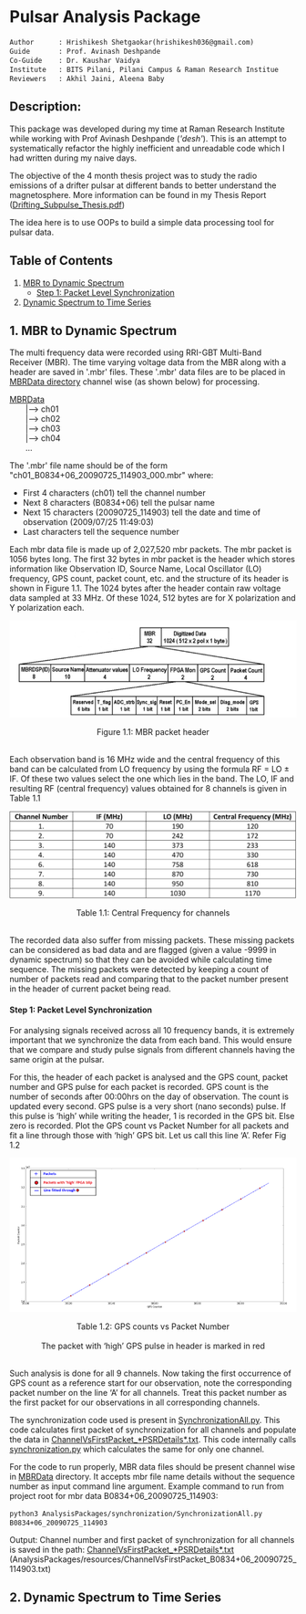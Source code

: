 # Pulsar Analysis Package
```
Author      : Hrishikesh Shetgaokar(hrishikesh036@gmail.com)
Guide       : Prof. Avinash Deshpande
Co-Guide    : Dr. Kaushar Vaidya
Institute   : BITS Pilani, Pilani Campus & Raman Research Institue 
Reviewers   : Akhil Jaini, Aleena Baby
```

## Description:

This package was developed during my time at Raman Research Institute while working
with Prof Avinash Deshpande (*'desh'*). This is an attempt to systematically refactor
the highly inefficient and unreadable code which I had written during my naive days.

The objective of the 4 month thesis project was to study the radio emissions of a drifter
pulsar at different bands to better understand the magnetosphere. More information can be found 
in my Thesis Report ([Drifting_Subpulse_Thesis.pdf](Drifting_Subpulse_Thesis.pdf))

The idea here is to use OOPs to build a simple data processing tool for pulsar data.

## Table of Contents
1. [MBR to Dynamic Spectrum](#1-mbr-to-dynamic-spectrum)
      * [Step 1: Packet Level Synchronization](#step-1-packet-level-synchronization)
2. [Dynamic Spectrum to Time Series](#2-dynamic-spectrum-to-time-series)


## 1. MBR to Dynamic Spectrum
The multi frequency data were recorded using RRI-GBT Multi-Band Receiver (MBR). The time varying voltage data from the 
MBR along with a header are saved in '.mbr' files.
These '.mbr' data files are to be placed in [MBRData directory](MBRData) channel wise (as shown below) for processing.

<ins>MBRData</ins>  
  |--> ch01  
  |--> ch02  
  |--> ch03  
  |--> ch04  
  ...

The '.mbr' file name should be of the form "ch01_B0834+06_20090725_114903_000.mbr" where:
* First 4 characters (ch01) tell the channel number
* Next 8 characters (B0834+06) tell the pulsar name 
* Next 15 characters (20090725_114903) tell the date and time of observation (2009/07/25 11:49:03)
* Last characters tell the sequence number

Each mbr data file is made up of 2,027,520 mbr packets. The mbr packet is 1056 bytes long. 
The first 32 bytes in mbr packet is the header which stores information like Observation ID, Source Name, Local Oscillator 
(LO) frequency, GPS count, packet count, etc. and the structure of its header is shown in Figure 1.1. The 1024 bytes after the 
header contain raw voltage data sampled at 33 MHz. Of these 1024, 512 bytes are for X polarization and Y polarization each.

<p align="center">
  <img src="readmeImages/mbrPacket.png"/>
</p>
<p align="center">
  <a>Figure 1.1: MBR packet header</a>
  <br><br>
</p>

Each observation band is 16 MHz wide and the central frequency of this band can be calculated from LO frequency by using 
the formula RF = LO ± IF. Of these two values select the one which lies in the band. The LO, IF and resulting RF (central 
frequency) values obtained for 8 channels is given in Table 1.1
<p align="center">
  <img src="readmeImages/centralFrequency.png"/>
</p>
<p align="center">
  <a>Table 1.1: Central Frequency for channels</a>
  <br><br>
</p>

The recorded data also suffer from missing packets. These missing packets can be considered as bad data and are flagged 
(given a value -9999 in dynamic spectrum) so that they can be avoided while calculating time sequence. 
The missing packets were detected by keeping a count of number of packets read and comparing that to the packet number 
present in the header of current packet being read.

#### Step 1: Packet Level Synchronization
For analysing signals received across all 10 frequency bands, it is extremely important that we synchronize the data 
from each band. This would ensure that we compare and study pulse signals from different channels having the same origin
at the pulsar.

For this, the header of each packet is analysed and the GPS count, packet number and GPS pulse for each packet is recorded. 
GPS count is the number of seconds after 00:00hrs on the day of observation. The count is updated every second. GPS pulse 
is a very short (nano seconds) pulse. If this pulse is ‘high’ while writing the header, 1 is recorded in the GPS bit. Else 
zero is recorded. Plot the GPS count vs Packet Number for all packets and fit a line through those with ‘high’ GPS bit. 
Let us call this line ‘A’. Refer Fig 1.2

<p align="center">
  <img src="readmeImages/synchronization.png"/>
</p>
<p align="center">
  <a>Table 1.2: GPS counts vs Packet Number</a>
  <br><br>
  <a>The packet with ‘high’ GPS pulse in header is marked in red</a>
  <br><br>
</p>

Such analysis is done for all 9 channels. Now taking the first occurrence of GPS count as a reference start for our 
observation, note the corresponding packet number on the line ‘A’ for all channels. Treat this packet number as the 
first packet for our observations in all corresponding channels.

The synchronization code used is present in [SynchronizationAll.py](AnalysisPackages/synchronization/SynchronizationAll.py).
This code calculates first packet of synchronization for all channels and populate the data in 
[ChannelVsFirstPacket_\*PSRDetails\*.txt](AnalysisPackages/resources/ChannelVsFirstPacket_B0834+06_20090725_114903.txt).
This code internally calls [synchronization.py](AnalysisPackages/synchronization/synchronization.py) which calculates the 
same for only one channel.

For the code to run properly, MBR data files should be present channel wise in [MBRData](MBRData) directory.
It accepts mbr file name details without the sequence number as input command line argument.
Example command to run from project root for mbr data B0834+06_20090725_114903:
```
python3 AnalysisPackages/synchronization/SynchronizationAll.py B0834+06_20090725_114903
```
Output:
Channel number and first packet of synchronization for all channels is saved in the path:
[ChannelVsFirstPacket_\*PSRDetails\*.txt](AnalysisPackages/resources/ChannelVsFirstPacket_B0834+06_20090725_114903.txt)
(AnalysisPackages/resources/ChannelVsFirstPacket_B0834+06_20090725_114903.txt)


## 2. Dynamic Spectrum to Time Series 
